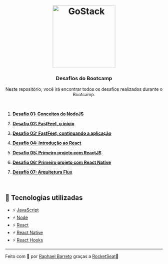 <h1 align="center">
  <img alt="GoStack" src="https://rocketseat-cdn.s3-sa-east-1.amazonaws.com/bootcamp-header.png" width="200px">
</h1>

<h3 align="center">Desafios do Bootcamp</h3>

<p align="center">Neste repositório, você irá encontrar todos os desafios realizados durante o Bootcamp.</p>

<br/>

1. **[Desafio 01: Conceitos do NodeJS](https://github.com/raphabarreto/gostack-desafios/tree/master/01)**

2. **[Desafio 02: FastFeet, o início](https://github.com/raphabarreto/gostack-desafios/tree/master/02)**

3. **[Desafio 03: FastFeet, continuando a aplicação](https://github.com/raphabarreto/gostack-desafios/tree/master/03)**

4. **[Desafio 04: Introdução ao React](https://github.com/raphabarreto/gostack-desafios/tree/master/04)**

5. **[Desafio 05: Primeiro projeto com ReactJS](https://github.com/raphabarreto/gostack-desafios/tree/master/05)**

6. **[Desafio 06: Primeiro projeto com React Native](https://github.com/raphabarreto/gostack-desafios/tree/master/06)**

7. **[Desafio 07: Arquitetura Flux](https://github.com/raphabarreto/gostack-desafios/tree/master/07)**

<br/>

## 🚀 Tecnologias utilizadas

- ⚡ [JavaScript](https://skylab.rocketseat.com.br/journey/starter)
- ⚡ [Node](https://nodejs.org/pt-br/)
- ⚡ [React](https://pt-br.reactjs.org/)
- ⚡ [React Native](https://pt-br.reactjs.org/)
- ⚡ [React Hooks](https://pt-br.reactjs.org/docs/hooks-intro.html)
---

Feito com 💖 por [Raphael Barreto](https://raphabarreto.com.br/)
graças a [RocketSeat](https://rocketseat.com.br/)🚀
